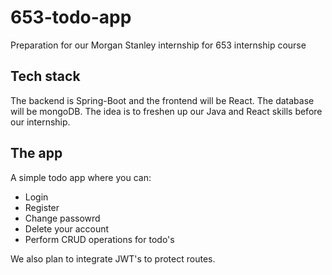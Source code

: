 # 653-todo-app
Preparation for our Morgan Stanley internship for 653 internship course

## Tech stack
The backend is Spring-Boot and the frontend will be React. The database will be mongoDB. The idea is to freshen up our Java and React skills before our internship. 

## The app
A simple todo app where you can: 
- Login
- Register
- Change passowrd
- Delete your account
- Perform CRUD operations for todo's

We also plan to integrate JWT's to protect routes.
